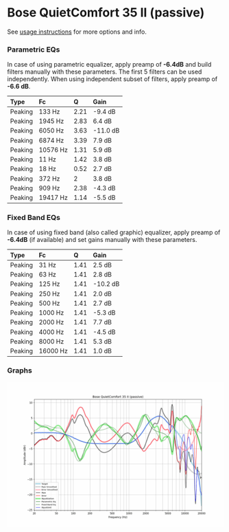 # Bose QuietComfort 35 II (passive)
See [usage instructions](https://github.com/jaakkopasanen/AutoEq#usage) for more options and info.

### Parametric EQs
In case of using parametric equalizer, apply preamp of **-6.4dB** and build filters manually
with these parameters. The first 5 filters can be used independently.
When using independent subset of filters, apply preamp of **-6.6 dB**.

| Type    | Fc       |    Q | Gain     |
|:--------|:---------|:-----|:---------|
| Peaking | 133 Hz   | 2.21 | -9.4 dB  |
| Peaking | 1945 Hz  | 2.83 | 6.4 dB   |
| Peaking | 6050 Hz  | 3.63 | -11.0 dB |
| Peaking | 6874 Hz  | 3.39 | 7.9 dB   |
| Peaking | 10576 Hz | 1.31 | 5.9 dB   |
| Peaking | 11 Hz    | 1.42 | 3.8 dB   |
| Peaking | 18 Hz    | 0.52 | 2.7 dB   |
| Peaking | 372 Hz   | 2    | 3.8 dB   |
| Peaking | 909 Hz   | 2.38 | -4.3 dB  |
| Peaking | 19417 Hz | 1.14 | -5.5 dB  |

### Fixed Band EQs
In case of using fixed band (also called graphic) equalizer, apply preamp of **-6.4dB**
(if available) and set gains manually with these parameters.

| Type    | Fc       |    Q | Gain     |
|:--------|:---------|:-----|:---------|
| Peaking | 31 Hz    | 1.41 | 2.5 dB   |
| Peaking | 63 Hz    | 1.41 | 2.8 dB   |
| Peaking | 125 Hz   | 1.41 | -10.2 dB |
| Peaking | 250 Hz   | 1.41 | 2.0 dB   |
| Peaking | 500 Hz   | 1.41 | 2.7 dB   |
| Peaking | 1000 Hz  | 1.41 | -5.3 dB  |
| Peaking | 2000 Hz  | 1.41 | 7.7 dB   |
| Peaking | 4000 Hz  | 1.41 | -4.5 dB  |
| Peaking | 8000 Hz  | 1.41 | 5.3 dB   |
| Peaking | 16000 Hz | 1.41 | 1.0 dB   |

### Graphs
![](./Bose%20QuietComfort%2035%20II%20(passive).png)